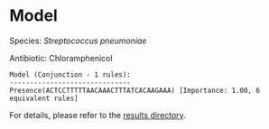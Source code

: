 
# Model

Species: *Streptococcus pneumoniae*

Antibiotic: Chloramphenicol

```
Model (Conjunction - 1 rules):
------------------------------
Presence(ACTCCTTTTTAACAAACTTTATCACAAGAAA) [Importance: 1.00, 6 equivalent rules]

```

For details, please refer to the [results directory](../../../../../results/scm_b/streptococcus%20pneumoniae/chloramphenicol/repeat_8/).

